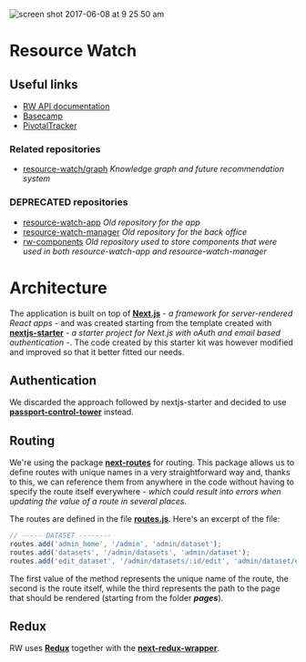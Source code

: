 ![screen shot 2017-06-08 at 9 25 50 am](https://user-images.githubusercontent.com/545342/26916938-86333e38-4c2c-11e7-952c-012bd65700a5.png)

# Resource Watch

## Useful links

* [RW API documentation](https://resource-watch.github.io/doc-api/)
* [Basecamp](https://basecamp.com/1756858/projects/8955129)
* [PivotalTracker](https://www.pivotaltracker.com/n/projects/1374154)

### Related repositories

* [resource-watch/graph](https://github.com/resource-watch/graph) _Knowledge graph and future recommendation system_

### DEPRECATED repositories

* [resource-watch-app](https://github.com/resource-watch/resource-watch-app/) _Old repository for the app_ 
* [resource-watch-manager](https://github.com/resource-watch/resource-watch-manager/) _Old repository for the back office_ 
* [rw-components](https://github.com/resource-watch/rw-components/) _Old repository used to store components that were used in both resource-watch-app and resource-watch-manager_ 

# Architecture

The application is built on top of [**Next.js**](https://github.com/zeit/next.js/) - _a framework for server-rendered React apps_ - and was created starting from the template created with [**nextjs-starter**](https://github.com/iaincollins/nextjs-starter) - _a starter project for Next.js with oAuth and email based authentication_ -. The code created by this starter kit was however modified and improved so that it better fitted our needs.

## Authentication

We discarded the approach followed by nextjs-starter and decided to use [**passport-control-tower**](https://github.com/control-tower/passport-control-tower) instead.

## Routing

We're using the package [**next-routes**](https://www.npmjs.com/package/next-routes) for routing. This package allows us to define routes with unique names in a very straightforward way and, thanks to this, we can reference them from anywhere in the code without having to specify the route itself everywhere - _which could result into errors when updating the value of a route in several places_.

The routes are defined in the file [**routes.js**](/routes.js). Here's an excerpt of the file:

``` javascript
// ----- DATASET --------
routes.add('admin_home', '/admin', 'admin/dataset');
routes.add('datasets', '/admin/datasets', 'admin/dataset');
routes.add('edit_dataset', '/admin/datasets/:id/edit', 'admin/dataset/edit');
```

The first value of the method represents the unique name of the route, the second is the route itself, while the third represents the path to the page that should be rendered (starting from the folder **_pages_**).

## Redux

RW uses [**Redux**](http://redux.js.org/) together with the [**next-redux-wrapper**](https://github.com/kirill-konshin/next-redux-wrapper).


